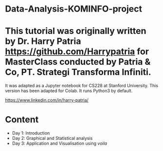 # Data-Analysis-KOMINFO-project

# This tutorial was originally written by Dr. Harry Patria https://github.com/Harrypatria for MasterClass conducted by Patria & Co, PT. Strategi Transforma Infiniti. 

It was adapted as a Jupyter notebook for CS228 at Stanford University.
This version has been adapted for Colab. It runs Python3 by default.

https://www.linkedin.com/in/harry-patria/

# Content
  - Day 1: Introduction
  - Day 2: Graphical and Statistical analysis
  - Day 3: Application and Visualisation using _voila_
